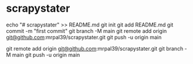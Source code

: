 # scrapystater
echo "# scrapystater" >> README.md
git init
git add README.md
git commit -m "first commit"
git branch -M main
git remote add origin git@github.com:mrpal39/scrapystater.git
git push -u origin main

git remote add origin git@github.com:mrpal39/scrapystater.git
git branch -M main
git push -u origin main